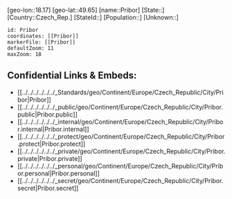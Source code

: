 ﻿---
location: [49.65,18.17]
mapzoom: [7,12] 
mapmarker: city 
type: City
tags:
- geo/City


SpocWebEntityId: 33523
isDeleted: false
confidential: public

---
[geo-lon::18.17]
[geo-lat::49.65]
[name::Pribor]
[State::]
[Country::Czech_Rep.]
[StateId::]
[Population::]
[Unknown::]


```leaflet
id: Pribor
coordinates: [[Pribor]]
markerFile: [[Pribor]]
defaultZoom: 11 
maxZoom: 18
```


## Confidential Links & Embeds: 
- [[../../../../../../_Standards/geo/Continent/Europe/Czech_Republic/City/Pribor|Pribor]] 
- [[../../../../../../_public/geo/Continent/Europe/Czech_Republic/City/Pribor.public|Pribor.public]] 
- [[../../../../../../_internal/geo/Continent/Europe/Czech_Republic/City/Pribor.internal|Pribor.internal]] 
- [[../../../../../../_protect/geo/Continent/Europe/Czech_Republic/City/Pribor.protect|Pribor.protect]] 
- [[../../../../../../_private/geo/Continent/Europe/Czech_Republic/City/Pribor.private|Pribor.private]] 
- [[../../../../../../_personal/geo/Continent/Europe/Czech_Republic/City/Pribor.personal|Pribor.personal]] 
- [[../../../../../../_secret/geo/Continent/Europe/Czech_Republic/City/Pribor.secret|Pribor.secret]] 
